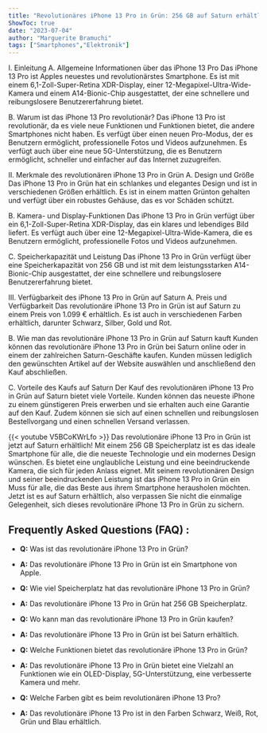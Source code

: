 ```yaml
---
title: "Revolutionäres iPhone 13 Pro in Grün: 256 GB auf Saturn erhältlich!"
ShowToc: true 
date: "2023-07-04"
author: "Marguerite Bramuchi" 
tags: ["Smartphones","Elektronik"]
---
```

I. Einleitung
A. Allgemeine Informationen über das iPhone 13 Pro
Das iPhone 13 Pro ist Apples neuestes und revolutionärstes Smartphone. Es ist mit einem 6,1-Zoll-Super-Retina XDR-Display, einer 12-Megapixel-Ultra-Wide-Kamera und einem A14-Bionic-Chip ausgestattet, der eine schnellere und reibungslosere Benutzererfahrung bietet.

B. Warum ist das iPhone 13 Pro revolutionär?
Das iPhone 13 Pro ist revolutionär, da es viele neue Funktionen und Funktionen bietet, die andere Smartphones nicht haben. Es verfügt über einen neuen Pro-Modus, der es Benutzern ermöglicht, professionelle Fotos und Videos aufzunehmen. Es verfügt auch über eine neue 5G-Unterstützung, die es Benutzern ermöglicht, schneller und einfacher auf das Internet zuzugreifen. 

II. Merkmale des revolutionären iPhone 13 Pro in Grün
A. Design und Größe
Das iPhone 13 Pro in Grün hat ein schlankes und elegantes Design und ist in verschiedenen Größen erhältlich. Es ist in einem matten Grünton gehalten und verfügt über ein robustes Gehäuse, das es vor Schäden schützt.

B. Kamera- und Display-Funktionen
Das iPhone 13 Pro in Grün verfügt über ein 6,1-Zoll-Super-Retina XDR-Display, das ein klares und lebendiges Bild liefert. Es verfügt auch über eine 12-Megapixel-Ultra-Wide-Kamera, die es Benutzern ermöglicht, professionelle Fotos und Videos aufzunehmen.

C. Speicherkapazität und Leistung
Das iPhone 13 Pro in Grün verfügt über eine Speicherkapazität von 256 GB und ist mit dem leistungsstarken A14-Bionic-Chip ausgestattet, der eine schnellere und reibungslosere Benutzererfahrung bietet.

III. Verfügbarkeit des iPhone 13 Pro in Grün auf Saturn
A. Preis und Verfügbarkeit
Das revolutionäre iPhone 13 Pro in Grün ist auf Saturn zu einem Preis von 1.099 € erhältlich. Es ist auch in verschiedenen Farben erhältlich, darunter Schwarz, Silber, Gold und Rot.

B. Wie man das revolutionäre iPhone 13 Pro in Grün auf Saturn kauft
Kunden können das revolutionäre iPhone 13 Pro in Grün bei Saturn online oder in einem der zahlreichen Saturn-Geschäfte kaufen. Kunden müssen lediglich den gewünschten Artikel auf der Website auswählen und anschließend den Kauf abschließen.

C. Vorteile des Kaufs auf Saturn
Der Kauf des revolutionären iPhone 13 Pro in Grün auf Saturn bietet viele Vorteile. Kunden können das neueste iPhone zu einem günstigeren Preis erwerben und sie erhalten auch eine Garantie auf den Kauf. Zudem können sie sich auf einen schnellen und reibungslosen Bestellvorgang und einen schnellen Versand verlassen.

{{< youtube V5BCoKWrLfo >}} 
Das revolutionäre iPhone 13 Pro in Grün ist jetzt auf Saturn erhältlich! Mit einem 256 GB Speicherplatz ist es das ideale Smartphone für alle, die die neueste Technologie und ein modernes Design wünschen. Es bietet eine unglaubliche Leistung und eine beeindruckende Kamera, die sich für jeden Anlass eignet. Mit seinem revolutionären Design und seiner beeindruckenden Leistung ist das iPhone 13 Pro in Grün ein Muss für alle, die das Beste aus ihrem Smartphone herausholen möchten. Jetzt ist es auf Saturn erhältlich, also verpassen Sie nicht die einmalige Gelegenheit, sich dieses revolutionäre iPhone 13 Pro in Grün zu sichern.

## Frequently Asked Questions (FAQ) :
- **Q:** Was ist das revolutionäre iPhone 13 Pro in Grün?
- **A:** Das revolutionäre iPhone 13 Pro in Grün ist ein Smartphone von Apple.

- **Q:** Wie viel Speicherplatz hat das revolutionäre iPhone 13 Pro in Grün?
- **A:** Das revolutionäre iPhone 13 Pro in Grün hat 256 GB Speicherplatz.

- **Q:** Wo kann man das revolutionäre iPhone 13 Pro in Grün kaufen?
- **A:** Das revolutionäre iPhone 13 Pro in Grün ist bei Saturn erhältlich.

- **Q:** Welche Funktionen bietet das revolutionäre iPhone 13 Pro in Grün?
- **A:** Das revolutionäre iPhone 13 Pro in Grün bietet eine Vielzahl an Funktionen wie ein OLED-Display, 5G-Unterstützung, eine verbesserte Kamera und mehr.

- **Q:** Welche Farben gibt es beim revolutionären iPhone 13 Pro?
- **A:** Das revolutionäre iPhone 13 Pro ist in den Farben Schwarz, Weiß, Rot, Grün und Blau erhältlich.


